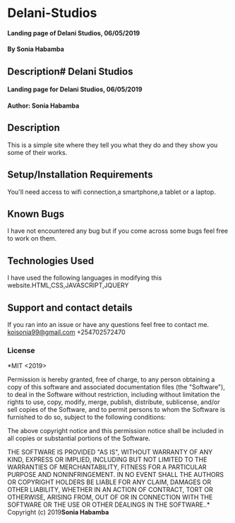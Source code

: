 # Delani-Studios
#### Landing page of Delani Studios, 06/05/2019
#### By **Sonia Habamba**
## Description# Delani Studios
#### Landing page for Delani Studios, 06/05/2019
#### Author: **Sonia Habamba**
## Description
This is a simple site where they tell you what they do and they show you some of their works. 
## Setup/Installation Requirements
You'll need access to wifi connection,a smartphone,a tablet or a laptop.
## Known Bugs
I have not encountered any bug but if you come across some bugs feel free to work on them. 
## Technologies Used
I have used the following languages in modifying this website.HTML,CSS,JAVASCRIPT,JQUERY
## Support and contact details
If you ran into an issue or have any questions feel free to contact me.
koisonia99@gmail.com
+254702572470
### License
*MIT <2019> <Sonia Habamba>

Permission is hereby granted, free of charge, to any person obtaining a copy of this software and associated documentation files (the "Software"), to deal in the Software without restriction, including without limitation the rights to use, copy, modify, merge, publish, distribute, sublicense, and/or sell copies of the Software, and to permit persons to whom the Software is furnished to do so, subject to the following conditions:

The above copyright notice and this permission notice shall be included in all copies or substantial portions of the Software.

THE SOFTWARE IS PROVIDED "AS IS", WITHOUT WARRANTY OF ANY KIND, EXPRESS OR IMPLIED, INCLUDING BUT NOT LIMITED TO THE WARRANTIES OF MERCHANTABILITY, FITNESS FOR A PARTICULAR PURPOSE AND NONINFRINGEMENT. IN NO EVENT SHALL THE AUTHORS OR COPYRIGHT HOLDERS BE LIABLE FOR ANY CLAIM, DAMAGES OR OTHER LIABILITY, WHETHER IN AN ACTION OF CONTRACT, TORT OR OTHERWISE, ARISING FROM, OUT OF OR IN CONNECTION WITH THE SOFTWARE OR THE USE OR OTHER DEALINGS IN THE SOFTWARE..*
Copyright (c) 2019**Sonia Habamba**
   